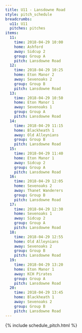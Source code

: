 ```yaml
---
title: U11 - Lansdowne Road
style: pitch_schedule
breadcrumbs:
  u11: U11
  pitches: pitches
items:
  11:
    time: 2018-04-29 10:00
    home: Ashford
    away: Sidcup 2
    group: Group A
    pitch: Lansdowne Road
  12:
    time: 2018-04-29 10:25
    home: Eton Manor 2
    away: Sevenoaks 2
    group: Group B
    pitch: Lansdowne Road
  13:
    time: 2018-04-29 10:50
    home: Eton Manor 1
    away: Sevenoaks 1
    group: Group A
    pitch: Lansdowne Road
  14:
    time: 2018-04-29 11:15
    home: Blackheath 1
    away: Old Alleynians
    group: Group B
    pitch: Lansdowne Road
  15:
    time: 2018-04-29 11:40
    home: Eton Manor 1
    away: Sidcup 2
    group: Group A
    pitch: Lansdowne Road
  16:
    time: 2018-04-29 12:05
    home: Sevenoaks 2
    away: Thanet Wanderers
    group: Group B
    pitch: Lansdowne Road
  17:
    time: 2018-04-29 12:30
    home: Sevenoaks 1
    away: Sidcup 2
    group: Group A
    pitch: Lansdowne Road
  18:
    time: 2018-04-29 12:55
    home: Old Alleynians
    away: Sevenoaks 2
    group: Group B
    pitch: Lansdowne Road
  19:
    time: 2018-04-29 13:20
    home: Eton Manor 1
    away: KCH Pirates
    group: Group A
    pitch: Lansdowne Road
  20:
    time: 2018-04-29 13:45
    home: Blackheath 1
    away: Sevenoaks 2
    group: Group B
    pitch: Lansdowne Road
---
```


{% include schedule_pitch.html %}
